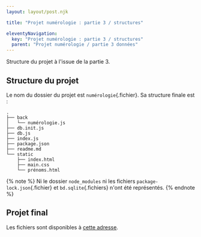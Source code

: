 ```yaml
---
layout: layout/post.njk

title: "Projet numérologie : partie 3 / structures"

eleventyNavigation:
  key: "Projet numérologie : partie 3 / structures"
  parent: "Projet numérologie / partie 3 données"
---
```


<!-- début résumé -->

Structure du projet à l'issue de la partie 3.

<!-- fin résumé -->

## Structure du projet

Le nom du dossier du projet est `numérologie`{.fichier}. Sa structure finale est :

```text
.
├── back
│   └── numérologie.js
├── db.init.js
├── db.js
├── index.js
├── package.json
├── readme.md
└── static
    ├── index.html
    ├── main.css
    └── prénoms.html    
```

{% note %}
Ni le dossier `node_modules` ni les fichiers `package-lock.json`{.fichier} et `bd.sqlite`{.fichiers} n'ont été représentés.
{% endnote %}

## Projet final

Les fichiers sont disponibles à [cette adresse](https://github.com/FrancoisBrucker/cours_informatique/tree/main/docs/src/cours/web/projet-numérologie/partie-3-donn%C3%A9es/num%C3%A9rologie).
